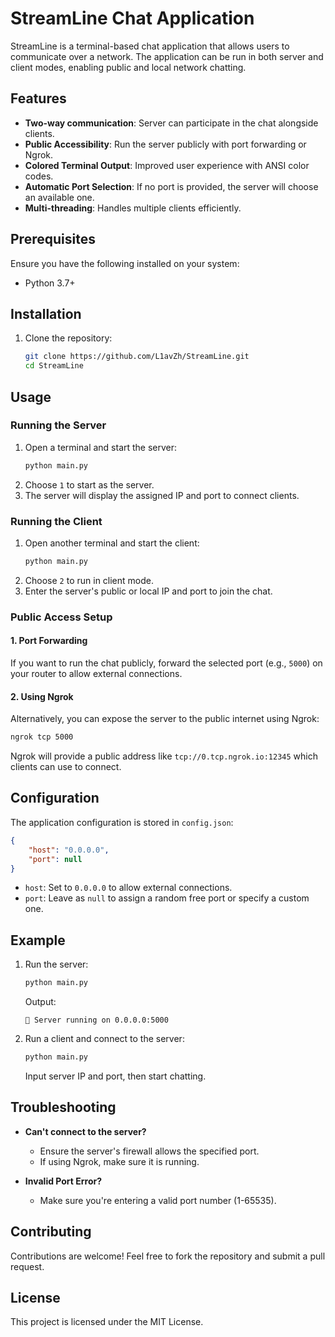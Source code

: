 # StreamLine Chat Application

StreamLine is a terminal-based chat application that allows users to communicate over a network. The application can be run in both server and client modes, enabling public and local network chatting.

## Features

- **Two-way communication**: Server can participate in the chat alongside clients.
- **Public Accessibility**: Run the server publicly with port forwarding or Ngrok.
- **Colored Terminal Output**: Improved user experience with ANSI color codes.
- **Automatic Port Selection**: If no port is provided, the server will choose an available one.
- **Multi-threading**: Handles multiple clients efficiently.

## Prerequisites

Ensure you have the following installed on your system:

- Python 3.7+

## Installation

1. Clone the repository:
   ```bash
   git clone https://github.com/L1avZh/StreamLine.git
   cd StreamLine
   ```

## Usage

### Running the Server

1. Open a terminal and start the server:
   ```bash
   python main.py
   ```
2. Choose `1` to start as the server.
3. The server will display the assigned IP and port to connect clients.

### Running the Client

1. Open another terminal and start the client:
   ```bash
   python main.py
   ```
2. Choose `2` to run in client mode.
3. Enter the server's public or local IP and port to join the chat.

### Public Access Setup

#### 1. Port Forwarding

If you want to run the chat publicly, forward the selected port (e.g., `5000`) on your router to allow external connections.

#### 2. Using Ngrok

Alternatively, you can expose the server to the public internet using Ngrok:

```bash
ngrok tcp 5000
```

Ngrok will provide a public address like `tcp://0.tcp.ngrok.io:12345` which clients can use to connect.

## Configuration

The application configuration is stored in `config.json`:

```json
{
    "host": "0.0.0.0",
    "port": null
}
```

- `host`: Set to `0.0.0.0` to allow external connections.
- `port`: Leave as `null` to assign a random free port or specify a custom one.

## Example

1. Run the server:
   ```bash
   python main.py
   ```
   Output:
   ```
   🚀 Server running on 0.0.0.0:5000
   ```
2. Run a client and connect to the server:
   ```bash
   python main.py
   ```
   Input server IP and port, then start chatting.

## Troubleshooting

- **Can't connect to the server?**
  - Ensure the server's firewall allows the specified port.
  - If using Ngrok, make sure it is running.
  
- **Invalid Port Error?**
  - Make sure you're entering a valid port number (1-65535).

## Contributing

Contributions are welcome! Feel free to fork the repository and submit a pull request.

## License

This project is licensed under the MIT License.

